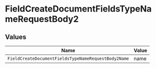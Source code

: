 # FieldCreateDocumentFieldsTypeNameRequestBody2


## Values

| Name                                                | Value                                               |
| --------------------------------------------------- | --------------------------------------------------- |
| `FieldCreateDocumentFieldsTypeNameRequestBody2Name` | name                                                |